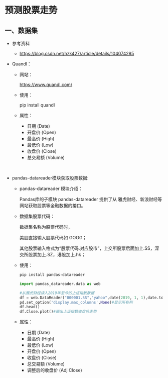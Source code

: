 # 预测股票走势
## 一、数据集
+ 参考资料
    + https://blog.csdn.net/hzk427/article/details/104074285

+ Quandl：
    + 网站：
    
        https://www.quandl.com/
    + 使用：
    
        pip install quandl
    + 属性：
        + 日期 (Date)
        + 开盘价 (Open)
        + 最高价 (High)
        + 最低价 (Low)
        + 收盘价 (Close)
        + 总交易额 (Volume)
        
<br>     
        
+ pandas-datareader模块获取股票数据:
    + pandas-datareader 模块介绍：
    
        Pandas库的子模块 pandas-datareader 提供了从 雅虎财经、新浪财经等网站获取股票等金融数据的接口。
        
    + 数据集股票代码：
    
        数据集名称为股票代码时，
        
        美股直接输入股票代码如 GOOG；
        
        其他股票输入格式为“股票代码.对应股市”，上交所股票后面加上.SS，深交所股票加上.SZ，港股加上.hk；
    
    + 使用：
        ```bash
        pip install pandas-datareader
        ```
        
        ```python
        import pandas_datareader.data as web
  
        #从雅虎财经读入2019年至今的上证指数数据
        df = web.DataReader("000001.SS","yahoo",date(2019, 1, 1),date.today())
        pd.set_option('display.max_columns',None)#显示所有列
        df.head()
        df.Close.plot()#画出上证指数收盘价走势
        ```
    + 属性：
        + 日期 (Date)
        + 最高价 (High)
        + 最低价 (Low)
        + 开盘价 (Open)
        + 收盘价 (Close)
        + 总交易额 (Volume)
        + 调整后的收盘价 (Adj Close)
        
